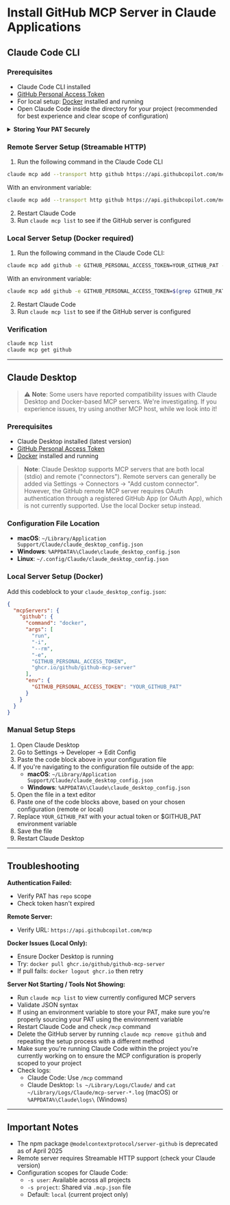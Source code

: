 # Install GitHub MCP Server in Claude Applications

## Claude Code CLI

### Prerequisites
- Claude Code CLI installed
- [GitHub Personal Access Token](https://github.com/settings/personal-access-tokens/new)
- For local setup: [Docker](https://www.docker.com/) installed and running
- Open Claude Code inside the directory for your project (recommended for best experience and clear scope of configuration)

<details>
<summary><b>Storing Your PAT Securely</b></summary>
<br>

For security, avoid hardcoding your token. One common approach:

1. Store your token in `.env` file
```
GITHUB_PAT=your_token_here
```

2. Add to .gitignore
```bash
echo -e ".env\n.mcp.json" >> .gitignore
```

</details>

### Remote Server Setup (Streamable HTTP)

1. Run the following command in the Claude Code CLI
```bash
claude mcp add --transport http github https://api.githubcopilot.com/mcp -H "Authorization: Bearer YOUR_GITHUB_PAT"
```

With an environment variable:
```bash
claude mcp add --transport http github https://api.githubcopilot.com/mcp -H "Authorization: Bearer $(grep GITHUB_PAT .env | cut -d '=' -f2)
```
2. Restart Claude Code
3. Run `claude mcp list` to see if the GitHub server is configured

### Local Server Setup (Docker required)

1. Run the following command in the Claude Code CLI:
```bash
claude mcp add github -e GITHUB_PERSONAL_ACCESS_TOKEN=YOUR_GITHUB_PAT -- docker run -i --rm -e GITHUB_PERSONAL_ACCESS_TOKEN ghcr.io/github/github-mcp-server
```

With an environment variable:
```bash
claude mcp add github -e GITHUB_PERSONAL_ACCESS_TOKEN=$(grep GITHUB_PAT .env | cut -d '=' -f2) -- docker run -i --rm -e GITHUB_PERSONAL_ACCESS_TOKEN ghcr.io/github/github-mcp-server
```
2. Restart Claude Code
3. Run `claude mcp list` to see if the GitHub server is configured

### Verification
```bash
claude mcp list
claude mcp get github
```

---

## Claude Desktop

> ⚠️ **Note**: Some users have reported compatibility issues with Claude Desktop and Docker-based MCP servers. We're investigating. If you experience issues, try using another MCP host, while we look into it!

### Prerequisites
- Claude Desktop installed (latest version)
- [GitHub Personal Access Token](https://github.com/settings/personal-access-tokens/new)
- [Docker](https://www.docker.com/) installed and running

> **Note**: Claude Desktop supports MCP servers that are both local (stdio) and remote ("connectors"). Remote servers can generally be added via Settings → Connectors → "Add custom connector". However, the GitHub remote MCP server requires OAuth authentication through a registered GitHub App (or OAuth App), which is not currently supported. Use the local Docker setup instead.

### Configuration File Location
- **macOS**: `~/Library/Application Support/Claude/claude_desktop_config.json`
- **Windows**: `%APPDATA%\Claude\claude_desktop_config.json`
- **Linux**: `~/.config/Claude/claude_desktop_config.json`

### Local Server Setup (Docker)

Add this codeblock to your `claude_desktop_config.json`:

```json
{
  "mcpServers": {
    "github": {
      "command": "docker",
      "args": [
        "run",
        "-i",
        "--rm",
        "-e",
        "GITHUB_PERSONAL_ACCESS_TOKEN",
        "ghcr.io/github/github-mcp-server"
      ],
      "env": {
        "GITHUB_PERSONAL_ACCESS_TOKEN": "YOUR_GITHUB_PAT"
      }
    }
  }
}
```

### Manual Setup Steps
1. Open Claude Desktop
2. Go to Settings → Developer → Edit Config
3. Paste the code block above in your configuration file
4. If you're navigating to the configuration file outside of the app:
   - **macOS**: `~/Library/Application Support/Claude/claude_desktop_config.json`
   - **Windows**: `%APPDATA%\Claude\claude_desktop_config.json`
5. Open the file in a text editor
6. Paste one of the code blocks above, based on your chosen configuration (remote or local)
7. Replace `YOUR_GITHUB_PAT` with your actual token or $GITHUB_PAT environment variable
8. Save the file
9. Restart Claude Desktop

---

## Troubleshooting

**Authentication Failed:**
- Verify PAT has `repo` scope
- Check token hasn't expired

**Remote Server:**
- Verify URL: `https://api.githubcopilot.com/mcp`

**Docker Issues (Local Only):**
- Ensure Docker Desktop is running
- Try: `docker pull ghcr.io/github/github-mcp-server`
- If pull fails: `docker logout ghcr.io` then retry

**Server Not Starting / Tools Not Showing:**
- Run `claude mcp list` to view currently configured MCP servers
- Validate JSON syntax
- If using an environment variable to store your PAT, make sure you're properly sourcing your PAT using the environment variable
- Restart Claude Code and check `/mcp` command
- Delete the GitHub server by running `claude mcp remove github` and repeating the setup process with a different method
- Make sure you're running Claude Code within the project you're currently working on to ensure the MCP configuration is properly scoped to your project
- Check logs:
  - Claude Code: Use `/mcp` command
  - Claude Desktop: `ls ~/Library/Logs/Claude/` and `cat ~/Library/Logs/Claude/mcp-server-*.log` (macOS) or `%APPDATA%\Claude\logs\` (Windows)

---

## Important Notes

- The npm package `@modelcontextprotocol/server-github` is deprecated as of April 2025
- Remote server requires Streamable HTTP support (check your Claude version)
- Configuration scopes for Claude Code:
  - `-s user`: Available across all projects
  - `-s project`: Shared via `.mcp.json` file
  - Default: `local` (current project only)
